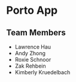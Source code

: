 # Porto App

## Team Members

- Lawrence Hau
- Andy Zhong
- Roxie Schnoor
- Zak Rehbein
- Kimberly Kruedelbach



